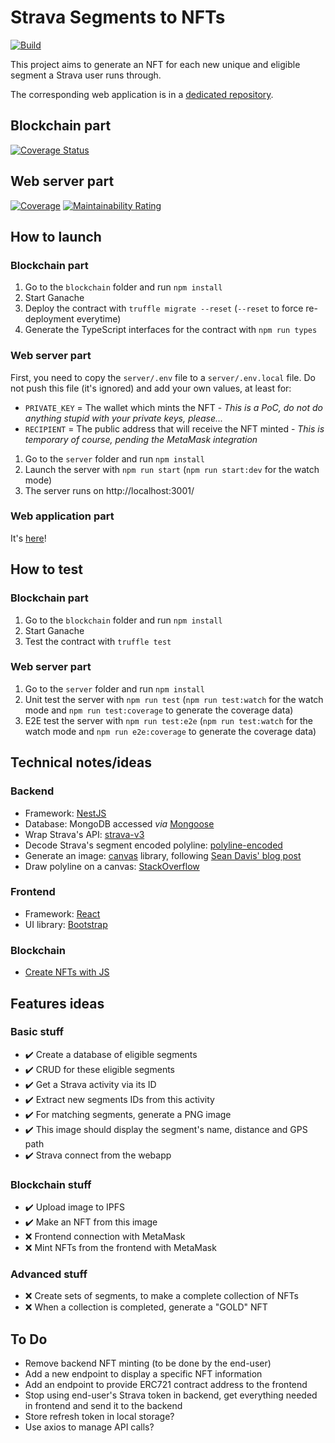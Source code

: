 # Strava Segments to NFTs

[![Build](https://github.com/alainncls/strava-segments-to-nfts/actions/workflows/pipeline.yml/badge.svg)](https://github.com/alainncls/strava-segments-to-nfts/actions/workflows/pipeline.yml)

This project aims to generate an NFT for each new unique and eligible segment a Strava user runs through.

The corresponding web application is in
a [dedicated repository](https://github.com/alainncls/strava-segments-to-nfts-webapp).

## Blockchain part

[![Coverage Status](https://coveralls.io/repos/github/alainncls/strava-segments-to-nfts/badge.svg?branch=main)](https://coveralls.io/github/alainncls/strava-segments-to-nfts?branch=main)

## Web server part

[![Coverage](https://sonarcloud.io/api/project_badges/measure?project=alainncls_strava-segments-to-nfts&metric=coverage)](https://sonarcloud.io/summary/new_code?id=alainncls_strava-segments-to-nfts)
[![Maintainability Rating](https://sonarcloud.io/api/project_badges/measure?project=alainncls_strava-segments-to-nfts&metric=sqale_rating)](https://sonarcloud.io/summary/new_code?id=alainncls_strava-segments-to-nfts)

## How to launch

### Blockchain part

1. Go to the `blockchain` folder and run `npm install`
2. Start Ganache
3. Deploy the contract with `truffle migrate --reset` (`--reset` to force re-deployment everytime)
4. Generate the TypeScript interfaces for the contract with `npm run types`

### Web server part

First, you need to copy the `server/.env` file to a `server/.env.local` file. Do not push this file (it's ignored) and
add your own values, at least for:

* `PRIVATE_KEY` = The wallet which mints the NFT - _This is a PoC, do not do anything stupid with your private keys,
  please..._
* `RECIPIENT` = The public address that will receive the NFT minted - _This is temporary of course, pending the MetaMask
  integration_

1. Go to the `server` folder and run `npm install`
2. Launch the server with `npm run start` (`npm run start:dev` for the watch mode)
3. The server runs on http://localhost:3001/

### Web application part

It's [here](https://github.com/alainncls/strava-segments-to-nfts-webapp)!

## How to test

### Blockchain part

1. Go to the `blockchain` folder and run `npm install`
2. Start Ganache
3. Test the contract with `truffle test`

### Web server part

1. Go to the `server` folder and run `npm install`
2. Unit test the server with `npm run test` (`npm run test:watch` for the watch mode and `npm run test:coverage` to
   generate the coverage data)
3. E2E test the server with `npm run test:e2e` (`npm run test:watch` for the watch mode and `npm run e2e:coverage` to
   generate the coverage data)

## Technical notes/ideas

### Backend

* Framework: [NestJS](https://docs.nestjs.com/)
* Database: MongoDB accessed _via_ [Mongoose](https://mongoosejs.com/docs/guide.html)
* Wrap Strava's API: [strava-v3](https://www.npmjs.com/package/strava-v3)
* Decode Strava's segment encoded polyline: [polyline-encoded](https://github.com/jieter/Leaflet.encoded)
* Generate an image: [canvas](https://github.com/Automattic/node-canvas) library,
  following [Sean Davis' blog post](https://blog.logrocket.com/creating-saving-images-node-canvas/)
* Draw polyline on a canvas: [StackOverflow](https://stackoverflow.com/a/44469353/7592456)

### Frontend

* Framework: [React](https://reactjs.org/)
* UI library: [Bootstrap](https://getbootstrap.com/)

### Blockchain

* [Create NFTs with JS](https://blog.logrocket.com/how-to-create-nfts-with-javascript/)

## Features ideas

### Basic stuff

* ✔️ Create a database of eligible segments
* ✔️ CRUD for these eligible segments
* ✔️ Get a Strava activity via its ID
* ✔️ Extract new segments IDs from this activity
* ✔️ For matching segments, generate a PNG image
* ✔️ This image should display the segment's name, distance and GPS path
* ✔️ Strava connect from the webapp

### Blockchain stuff

* ✔️ Upload image to IPFS
* ✔️ Make an NFT from this image
* ❌ Frontend connection with MetaMask
* ❌ Mint NFTs from the frontend with MetaMask

### Advanced stuff

* ❌ Create sets of segments, to make a complete collection of NFTs
* ❌ When a collection is completed, generate a "GOLD" NFT

## To Do

* Remove backend NFT minting (to be done by the end-user)
* Add a new endpoint to display a specific NFT information
* Add an endpoint to provide ERC721 contract address to the frontend
* Stop using end-user's Strava token in backend, get everything needed in frontend and send it to the backend
* Store refresh token in local storage?
* Use axios to manage API calls?